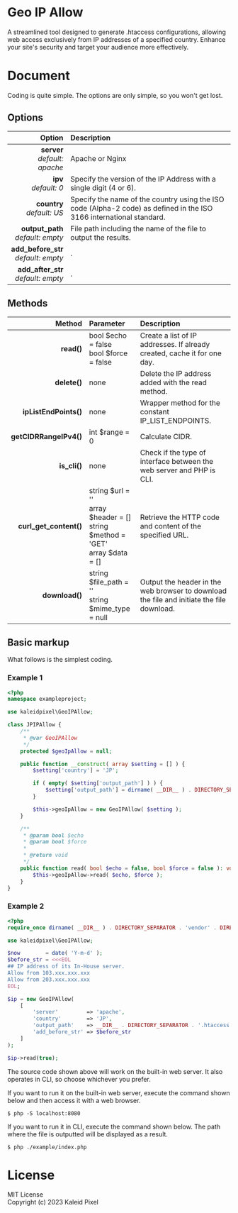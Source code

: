 # Geo IP Allow

A streamlined tool designed to generate .htaccess configurations, allowing web access exclusively from IP addresses of a
specified country. Enhance your site's security and target your audience more effectively.

# Document

Coding is quite simple. The options are only simple, so you won't get lost.

## Options

|                                 Option | Description                                                                                                          |
|---------------------------------------:|:---------------------------------------------------------------------------------------------------------------------|
|        **server**<br>_default: apache_ | Apache or Nginx                                                                                                      |
|                **ipv**<br>_default: 0_ | Specify the version of the IP Address with a single digit (4 or 6).                                                  |
|           **country**<br>_default: US_ | Specify the name of the country using the ISO code (Alpha-2 code) as defined in the ISO 3166 international standard. |
|    **output_path**<br>_default: empty_ | File path including the name of the file to output the results.                                                      |
| **add_before_str**<br>_default: empty_ | .                                                                                                                    |
|  **add_after_str**<br>_default: empty_ | .                                                                                                                    |

## Methods

|                 Method | Parameter                                                                            | Description                                                                               |
|-----------------------:|:-------------------------------------------------------------------------------------|:------------------------------------------------------------------------------------------|
|             **read()** | bool $echo = false<br>bool $force = false                                            | Create a list of IP addresses. If already created, cache it for one day.                  |
|           **delete()** | none                                                                                 | Delete the IP address added with the read method.                                         |
|  **ipListEndPoints()** | none                                                                                 | Wrapper method for the constant IP_LIST_ENDPOINTS.                                        |
| **getCIDRRangeIPv4()** | int $range = 0                                                                       | Calculate CIDR.                                                                           |
|           **is_cli()** | none                                                                                 | Check if the type of interface between the web server and PHP is CLI.                     |
| **curl_get_content()** | string $url = ''<br>array $header = []<br>string $method = 'GET'<br>array $data = [] | Retrieve the HTTP code and content of the specified URL.                                  |
|         **download()** | string $file_path = ''<br>string $mime_type = null                                   | Output the header in the web browser to download the file and initiate the file download. |

## Basic markup

What follows is the simplest coding.

### Example 1
```php
<?php
namespace exampleproject;

use kaleidpixel\GeoIPAllow;

class JPIPAllow {
	/**
	 * @var GeoIPAllow
	 */
	protected $geoIpAllow = null;

	public function __construct( array $setting = [] ) {
		$setting['country'] = 'JP';

		if ( empty( $setting['output_path'] ) ) {
			$setting['output_path'] = dirname( __DIR__ ) . DIRECTORY_SEPARATOR . '.htaccess';
		}

		$this->geoIpAllow = new GeoIPAllow( $setting );
	}

	/**
	 * @param bool $echo
	 * @param bool $force
	 *
	 * @return void
	 */
	public function read( bool $echo = false, bool $force = false ): void {
		$this->geoIpAllow->read( $echo, $force );
	}
}

```

### Example 2
```php
<?php
require_once dirname( __DIR__ ) . DIRECTORY_SEPARATOR . 'vendor' . DIRECTORY_SEPARATOR . 'autoload.php';

use kaleidpixel\GeoIPAllow;

$now        = date( 'Y-m-d' );
$before_str = <<<EOL
## IP address of its In-House server.
Allow from 103.xxx.xxx.xxx
Allow from 203.xxx.xxx.xxx
EOL;

$ip = new GeoIPAllow(
	[
		'server'         => 'apache',
		'country'        => 'JP',
		'output_path'    => __DIR__ . DIRECTORY_SEPARATOR . '.htaccess',
		'add_before_str' => $before_str
	]
);

$ip->read(true);

```

The source code shown above will work on the built-in web server. It also operates in CLI, so choose whichever you
prefer.

If you want to run it on the built-in web server, execute the command shown below and then access it with a web browser.

```shell
$ php -S localhost:8080

```

If you want to run it in CLI, execute the command shown below. The path where the file is outputted will be displayed as
a result.

```shell
$ php ./example/index.php

```

# License

MIT License  
Copyright (c) 2023 Kaleid Pixel
